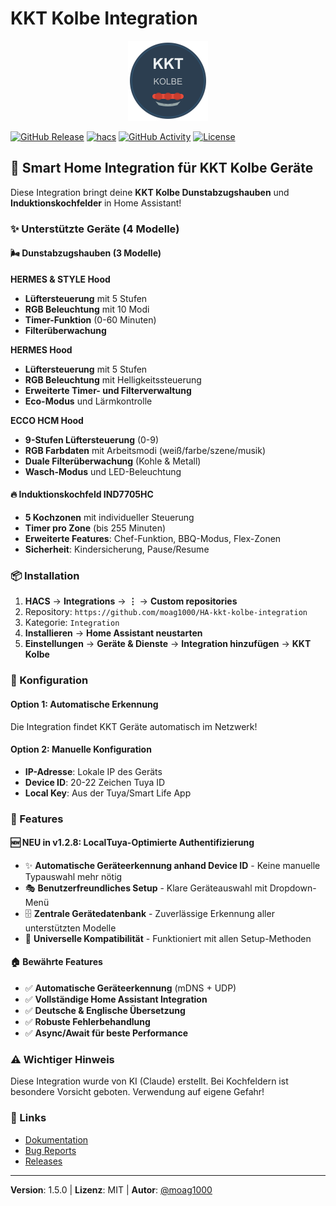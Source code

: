 # KKT Kolbe Integration

<div align="center">
  <img src="https://raw.githubusercontent.com/moag1000/HA-kkt-kolbe-integration/main/icon.png" alt="KKT Kolbe Logo" width="128" height="128">
</div>

[![GitHub Release][releases-shield]][releases]
[![hacs][hacsbadge]][hacs]
[![GitHub Activity][commits-shield]][commits]
[![License][license-shield]][license-url]

## 🚀 Smart Home Integration für KKT Kolbe Geräte

Diese Integration bringt deine **KKT Kolbe Dunstabzugshauben** und **Induktionskochfelder** in Home Assistant!

### ✨ Unterstützte Geräte (4 Modelle)

#### 🌬️ Dunstabzugshauben (3 Modelle)

**HERMES & STYLE Hood**
- **Lüftersteuerung** mit 5 Stufen
- **RGB Beleuchtung** mit 10 Modi
- **Timer-Funktion** (0-60 Minuten)
- **Filterüberwachung**

**HERMES Hood**
- **Lüftersteuerung** mit 5 Stufen
- **RGB Beleuchtung** mit Helligkeitssteuerung
- **Erweiterte Timer- und Filterverwaltung**
- **Eco-Modus** und Lärmkontrolle

**ECCO HCM Hood**
- **9-Stufen Lüftersteuerung** (0-9)
- **RGB Farbdaten** mit Arbeitsmodi (weiß/farbe/szene/musik)
- **Duale Filterüberwachung** (Kohle & Metall)
- **Wasch-Modus** und LED-Beleuchtung

#### 🔥 Induktionskochfeld IND7705HC
- **5 Kochzonen** mit individueller Steuerung
- **Timer pro Zone** (bis 255 Minuten)
- **Erweiterte Features**: Chef-Funktion, BBQ-Modus, Flex-Zonen
- **Sicherheit**: Kindersicherung, Pause/Resume

### 📦 Installation

1. **HACS** → **Integrations** → **⋮** → **Custom repositories**
2. Repository: `https://github.com/moag1000/HA-kkt-kolbe-integration`
3. Kategorie: `Integration`
4. **Installieren** → **Home Assistant neustarten**
5. **Einstellungen** → **Geräte & Dienste** → **Integration hinzufügen** → **KKT Kolbe**

### 🔧 Konfiguration

#### Option 1: Automatische Erkennung
Die Integration findet KKT Geräte automatisch im Netzwerk!

#### Option 2: Manuelle Konfiguration
- **IP-Adresse**: Lokale IP des Geräts
- **Device ID**: 20-22 Zeichen Tuya ID
- **Local Key**: Aus der Tuya/Smart Life App

### 🎯 Features

#### 🆕 NEU in v1.2.8: LocalTuya-Optimierte Authentifizierung
- ✨ **Automatische Geräteerkennung anhand Device ID** - Keine manuelle Typauswahl mehr nötig
- 🎭 **Benutzerfreundliches Setup** - Klare Geräteauswahl mit Dropdown-Menü
- 🗄️ **Zentrale Gerätedatenbank** - Zuverlässige Erkennung aller unterstützten Modelle
- 🔄 **Universelle Kompatibilität** - Funktioniert mit allen Setup-Methoden

#### 🏠 Bewährte Features
- ✅ **Automatische Geräteerkennung** (mDNS + UDP)
- ✅ **Vollständige Home Assistant Integration**
- ✅ **Deutsche & Englische Übersetzung**
- ✅ **Robuste Fehlerbehandlung**
- ✅ **Async/Await für beste Performance**

### ⚠️ Wichtiger Hinweis

Diese Integration wurde von KI (Claude) erstellt. Bei Kochfeldern ist besondere Vorsicht geboten. Verwendung auf eigene Gefahr!

### 📝 Links

- [Dokumentation](https://github.com/moag1000/HA-kkt-kolbe-integration#readme)
- [Bug Reports](https://github.com/moag1000/HA-kkt-kolbe-integration/issues)
- [Releases](https://github.com/moag1000/HA-kkt-kolbe-integration/releases)

---

**Version**: 1.5.0 | **Lizenz**: MIT | **Autor**: [@moag1000](https://github.com/moag1000)

[commits-shield]: https://img.shields.io/github/commit-activity/y/moag1000/HA-kkt-kolbe-integration.svg?style=for-the-badge
[commits]: https://github.com/moag1000/HA-kkt-kolbe-integration/commits/main
[hacs]: https://github.com/hacs/integration
[hacsbadge]: https://img.shields.io/badge/HACS-Custom-orange.svg?style=for-the-badge
[license-shield]: https://img.shields.io/badge/License-MIT-yellow.svg?style=for-the-badge
[license-url]: https://opensource.org/licenses/MIT
[releases-shield]: https://img.shields.io/badge/version-v1.5.0-blue.svg?style=for-the-badge
[releases]: https://github.com/moag1000/HA-kkt-kolbe-integration/releases